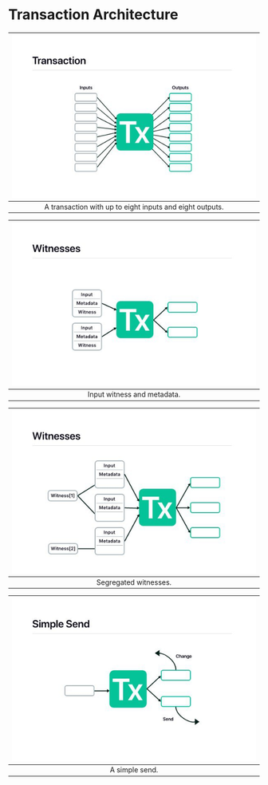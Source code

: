 Transaction Architecture
===

|        ![Transaction](/assets/images/fig_tx.jpg)         |
| :------------------------------------------------------: |
| A transaction with up to eight inputs and eight outputs. |

| ![Witness and metadata](/assets/images/fig_witnesses.jpg) |
| :-------------------------------------------------------: |
|                Input witness and metadata.                |

| ![Segregated witnesses](/assets/images/fig_segwit.jpg) |
| :----------------------------------------------------: |
|                 Segregated witnesses.                  |

| ![Simple send](/assets/images/fig_send.jpg) |
| :-----------------------------------------: |
|               A simple send.                |
